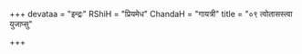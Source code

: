 +++
devataa = "इन्द्रः"
RShiH = "प्रियमेध"
ChandaH = "गायत्री"
title = "०९ त्वोतासस्त्वा युजाप्सु"

+++
